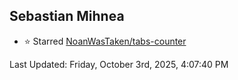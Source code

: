 <h2>Sebastian Mihnea</h2>

<!--RECENT_ACTIVITY:start-->
- ⭐ Starred [NoanWasTaken/tabs-counter](https://github.com/NoanWasTaken/tabs-counter)<br>
<!--RECENT_ACTIVITY:end-->
<!--RECENT_ACTIVITY:last_update-->
Last Updated: Friday, October 3rd, 2025, 4:07:40 PM
<!--RECENT_ACTIVITY:last_update_end-->

<!---LOL-STATS-START-HERE--->
<!---LOL-STATS-END-HERE--->
